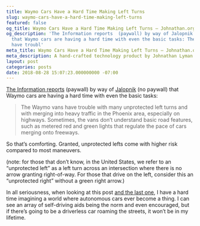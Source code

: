 ```yaml
---
title: Waymo Cars Have a Hard Time Making Left Turns
slug: waymo-cars-have-a-hard-time-making-left-turns
featured: false
og_title: Waymo Cars Have a Hard Time Making Left Turns – Johnathan.org
og_description: 'The Information reports  (paywall) by way of Jalopnik  (no paywall)
  that Waymo cars are having a hard time with even the basic tasks: The Waymo vans
  have troubl'
meta_title: Waymo Cars Have a Hard Time Making Left Turns – Johnathan.org
meta_description: A hand-crafted technology product by Johnathan Lyman
layout: post
categories: posts
date: 2018-08-28 15:07:23.000000000 -07:00
---
```


[The Information reports](https://www.theinformation.com/articles/waymos-big-ambitions-slowed-by-tech-trouble?shared=4596b7125469ea51) (paywall) by way of [Jalopnik](https://jalopnik.com/googles-self-driving-cars-have-trouble-with-basic-drivi-1828653280) (no paywall) that Waymo cars are having a hard time with even the basic tasks:

> The Waymo vans have trouble with many unprotected left turns and with merging into heavy traffic in the Phoenix area, especially on highways. Sometimes, the vans don’t understand basic road features, such as metered red and green lights that regulate the pace of cars merging onto freeways.

So that’s comforting. Granted, unprotected lefts come with higher risk compared to most maneuvers.

(note: for those that don’t know, in the United States, we refer to an “unprotected left” as a left turn across an intersection where there is no arrow granting right-of-way. For those that drive on the left, consider this an “unprotected right” without a green right arrow.)

In all seriousness, when looking at this post [and the last one](/the-cars-have-eyes/), I have a hard time imagining a world where autonomous cars ever become a thing. I can see an array of self-driving aids being the norm and even encouraged, but if there’s going to be a driverless car roaming the streets, it won’t be in my lifetime.

